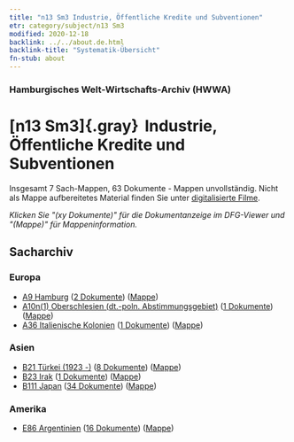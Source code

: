 ```yaml
---
title: "n13 Sm3 Industrie, Öffentliche Kredite und Subventionen"
etr: category/subject/n13 Sm3
modified: 2020-12-18
backlink: ../../about.de.html
backlink-title: "Systematik-Übersicht"
fn-stub: about
---
```


### Hamburgisches Welt-Wirtschafts-Archiv (HWWA)
# [n13 Sm3]{.gray}&#8201; Industrie, Öffentliche Kredite und Subventionen&#160; 




Insgesamt 7 Sach-Mappen, 63 Dokumente - Mappen unvollständig.
Nicht als Mappe aufbereitetes Material finden Sie unter [digitalisierte Filme](/film/h1_sh).

_Klicken Sie "(xy Dokumente)" für die Dokumentanzeige im DFG-Viewer und "(Mappe)" für Mappeninformation._

## Sacharchiv




### Europa

- [A9 Hamburg](../../../geo/about.de.html#A9) (<a href="https://dfg-viewer.de/show/?tx_dlf[id]=https://pm20.zbw.eu/mets/sh/1409xx/140905/1451xx/145101/public.mets.de.xml" target="_blank">2 Dokumente</a>) ([Mappe](http://purl.org/pressemappe20/folder/sh/140905,145101))
- [A10n(1) Oberschlesien (dt.-poln. Abstimmungsgebiet)](../../../geo/about.de.html#A10n(1)) (<a href="https://dfg-viewer.de/show/?tx_dlf[id]=https://pm20.zbw.eu/mets/sh/1409xx/140948/1451xx/145101/public.mets.de.xml" target="_blank">1 Dokumente</a>) ([Mappe](http://purl.org/pressemappe20/folder/sh/140948,145101))
- [A36 Italienische Kolonien](../../../geo/about.de.html#A36) (<a href="https://dfg-viewer.de/show/?tx_dlf[id]=https://pm20.zbw.eu/mets/sh/1410xx/141012/1451xx/145101/public.mets.de.xml" target="_blank">1 Dokumente</a>) ([Mappe](http://purl.org/pressemappe20/folder/sh/141012,145101))

### Asien

- [B21 Türkei (1923 -)](../../../geo/about.de.html#B21) (<a href="https://dfg-viewer.de/show/?tx_dlf[id]=https://pm20.zbw.eu/mets/sh/1411xx/141111/1451xx/145101/public.mets.de.xml" target="_blank">8 Dokumente</a>) ([Mappe](http://purl.org/pressemappe20/folder/sh/141111,145101))
- [B23 Irak](../../../geo/about.de.html#B23) (<a href="https://dfg-viewer.de/show/?tx_dlf[id]=https://pm20.zbw.eu/mets/sh/1411xx/141113/1451xx/145101/public.mets.de.xml" target="_blank">1 Dokumente</a>) ([Mappe](http://purl.org/pressemappe20/folder/sh/141113,145101))
- [B111 Japan](../../../geo/about.de.html#B111) (<a href="https://dfg-viewer.de/show/?tx_dlf[id]=https://pm20.zbw.eu/mets/sh/1412xx/141272/1451xx/145101/public.mets.de.xml" target="_blank">34 Dokumente</a>) ([Mappe](http://purl.org/pressemappe20/folder/sh/141272,145101))

### Amerika

- [E86 Argentinien](../../../geo/about.de.html#E86) (<a href="https://dfg-viewer.de/show/?tx_dlf[id]=https://pm20.zbw.eu/mets/sh/1416xx/141692/1451xx/145101/public.mets.de.xml" target="_blank">16 Dokumente</a>) ([Mappe](http://purl.org/pressemappe20/folder/sh/141692,145101))


